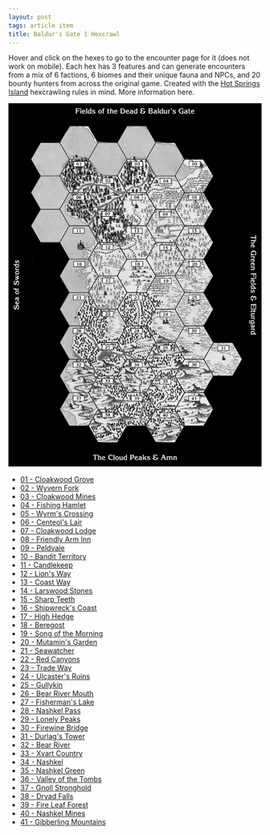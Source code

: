 ```yaml
---
layout: post
tags: article item
title: Baldur's Gate 1 Hexcrawl
---
```


Hover and click on the hexes to go to the encounter page for it (does not work on mobile). Each hex has 3 features and can generate encounters from a mix of 6 factions, 6 biomes and their unique fauna and NPCs, and 20 bounty hunters from across the original game. Created with the [Hot Springs Island](https://shop.swordfishislands.com/the-dark-of-hot-springs-island/) hexcrawling rules in mind. More information here.

<img width="700px" class="center" src="/images/Hexes/BGHex_blank.png" usemap="#hexmap">

<map name="hexmap">
  <area shape="circle" coords="195,195,45" title="Cloakwood Grove" href="/pages/BaldurHex/01-CloakwoodGrove">
  <area shape="circle" coords="275,245,45" title="Wyvern Fork" href="/pages/BaldurHex/02-WyvernFork">
  <area shape="circle" coords="355,195,45" title="Cloakwood Mines" href="/pages/BaldurHex/03-CloakwoodMines">
  <area shape="circle" coords="435,245,45" title="Fishing Hamlet" href="/pages/BaldurHex/04-FishingHamlet">
  <area shape="circle" coords="515,195,45" title="Wyrm's Crossing" href="/pages/BaldurHex/05-WyrmsCrossing">
  <area shape="circle" coords="195,290,45" title="Centeol's Lair" href="/pages/BaldurHex/06-CenteolsLair">
  <area shape="circle" coords="275,340,45" title="Cloakwood Lodge" href="/pages/BaldurHex/07-CloakwoodLodge">
  <area shape="circle" coords="355,290,45" title="Friendly Arm Inn" href="/pages/BaldurHex/08-FriendlyArm">
  <area shape="circle" coords="435,340,40" title="Peldvale" href="/pages/BaldurHex/09-Peldvale">
  <area shape="circle" coords="515,290,40" title="Bandit Territory" href="/pages/BaldurHex/10-OldRuins">
  <area shape="circle" coords="195,385,40" title="Candlekeep" href="/pages/BaldurHex/11-Candlekeep">
  <area shape="circle" coords="275,435,40" title="Lion's Way" href="/pages/BaldurHex/12-LionsWay">
  <area shape="circle" coords="355,385,40" title="Coast Way" href="/pages/BaldurHex/13-CoastWay">
  <area shape="circle" coords="435,435,40" title="Larswood" href="/pages/BaldurHex/14-LarswoodStones">
  <area shape="circle" coords="515,385,40" title="Woods of Sharp Teeth" href="/pages/BaldurHex/15-SharpTeeth">
  <area shape="circle" coords="195,480,40" title="Shipwreck Coast" href="/pages/BaldurHex/16-ShipwreckCoast">
  <area shape="circle" coords="275,530,40" title="High Hedge" href="/pages/BaldurHex/17-HighHedge">
  <area shape="circle" coords="355,480,40" title="Beregost" href="/pages/BaldurHex/18-Beregost">
  <area shape="circle" coords="435,530,40" title="Song of the Morning" href="/pages/BaldurHex/19-Morning">
  <area shape="circle" coords="515,480,40" title="Mutamin's Garden" href="/pages/BaldurHex/20-Mutamin">
  <area shape="circle" coords="195,575,40" title="Seawatcher" href="/pages/BaldurHex/21-Seawatcher">
  <area shape="circle" coords="275,625,40" title="Red Canyons" href="/pages/BaldurHex/22-RedCanyons">
  <area shape="circle" coords="355,575,40" title="Trade Way" href="/pages/BaldurHex/23-TradeWay">
  <area shape="circle" coords="435,625,40" title="Ulcaster" href="/pages/BaldurHex/24-Ulcaster">
  <area shape="circle" coords="515,575,40" title="Gullykin" href="/pages/BaldurHex/25-Gullykin">
  <area shape="circle" coords="195,670,40" title="Bear River Mouth" href="/pages/BaldurHex/26-BearMouth">
  <area shape="circle" coords="275,720,40" title="Fisherman's Lake" href="/pages/BaldurHex/27-Lake">
  <area shape="circle" coords="355,670,40" title="Nashkel Pass" href="/pages/BaldurHex/28-Pass">
  <area shape="circle" coords="435,720,40" title="Lonely Peaks" href="/pages/BaldurHex/29-Lonely">
  <area shape="circle" coords="515,670,40" title="Firewine Bridge" href="/pages/BaldurHex/30-Firewine">
  <area shape="circle" coords="595,720,40" title="Durlag's Tower" href="/pages/BaldurHex/31-Durlag">
  <area shape="circle" coords="195,765,40" title="Bear River" href="/pages/BaldurHex/32-Bear">
  <area shape="circle" coords="275,815,40" title="Xvart Country" href="/pages/BaldurHex/33-Xvart">
  <area shape="circle" coords="355,765,40" title="Nashkel" href="/pages/BaldurHex/34-Nashkel">
  <area shape="circle" coords="435,815,40" title="Nashkel Green" href="/pages/BaldurHex/35-Green">
  <area shape="circle" coords="515,765,40" title="Valley of the Tombs" href="/pages/BaldurHex/36-Tombs">
  <area shape="circle" coords="195,855,40" title="Gnoll Stronghold" href="/pages/BaldurHex/37-Gnoll">
  <area shape="circle" coords="275,910,40" title="Dryad Falls" href="/pages/BaldurHex/38-Dryad">
  <area shape="circle" coords="355,855,40" title="Fire Leaf Forest" href="/pages/BaldurHex/39-Fireleaf">
  <area shape="circle" coords="435,910,40" title="Nashkel Mines" href="/pages/BaldurHex/40-Mines">
  <area shape="circle" coords="515,855,40" title="Gibberling Mountains" href="/pages/BaldurHex/41-Gibberling">
</map>


<div class="newspaper"><ul>
<li> <a href="/pages/BaldurHex/01-CloakwoodGrove">01 - Cloakwood Grove</a></li>
<li> <a href="/pages/BaldurHex/02-WyvernFork">02 - Wyvern Fork</a></li>
<li> <a href="/pages/BaldurHex/03-CloakwoodMines">03 - Cloakwood Mines</a></li>
<li> <a href="/pages/BaldurHex/04-FishingHamlet">04 - Fishing Hamlet</a></li>
<li> <a href="/pages/BaldurHex/05-WyrmsCrossing">05 - Wyrm's Crossing</a></li>
<li> <a href="/pages/BaldurHex/06-CenteolsLair">06 - Centeol's Lair</a></li>
<li> <a href="/pages/BaldurHex/07-CloakwoodLodge">07 - Cloakwood Lodge</a></li>
<li> <a href="/pages/BaldurHex/08-FriendlyArm">08 - Friendly Arm Inn</a></li>
<li> <a href="/pages/BaldurHex/09-Peldvale">09 - Peldvale</a></li>
<li> <a href="/pages/BaldurHex/10-OldRuins">10 - Bandit Territory</a></li>
<li> <a href="/pages/BaldurHex/11-Candlekeep">11 - Candlekeep</a></li>
<li> <a href="/pages/BaldurHex/12-LionsWay">12 - Lion's Way</a></li>
<li> <a href="/pages/BaldurHex/13-CoastWay">13 - Coast Way</a></li>
<li> <a href="/pages/BaldurHex/14-LarswoodStones">14 - Larswood Stones</a></li>
<li> <a href="/pages/BaldurHex/15-SharpTeeth">15 - Sharp Teeth</a></li>
<li> <a href="/pages/BaldurHex/16-ShipwreckCoast">16 - Shipwreck's Coast</a></li>
<li> <a href="/pages/BaldurHex/17-HighHedge">17 - High Hedge</a></li>
<li> <a href="/pages/BaldurHex/18-Beregost">18 - Beregost</a></li>
<li> <a href="/pages/BaldurHex/19-Morning">19 - Song of the Morning</a></li>
<li> <a href="/pages/BaldurHex/20-Mutamin">20 - Mutamin's Garden</a></li>
<li> <a href="/pages/BaldurHex/21-Seawatcher">21 - Seawatcher</a></li>
<li> <a href="/pages/BaldurHex/22-RedCanyons">22 - Red Canyons</a></li>
<li> <a href="/pages/BaldurHex/23-TradeWay">23 - Trade Way</a></li>
<li> <a href="/pages/BaldurHex/24-Ulcaster">24 - Ulcaster's Ruins</a></li>
<li> <a href="/pages/BaldurHex/25-Gullykin">25 - Gullykin</a></li>
<li> <a href="/pages/BaldurHex/26-BearMouth">26 - Bear River Mouth</a></li>
<li> <a href="/pages/BaldurHex/27-Lake">27 - Fisherman's Lake</a></li>
<li> <a href="/pages/BaldurHex/28-Pass">28 - Nashkel Pass</a></li>
<li> <a href="/pages/BaldurHex/29-Lonely">29 - Lonely Peaks</a></li>
<li> <a href="/pages/BaldurHex/30-Firewine">30 - Firewine Bridge</a></li>
<li> <a href="/pages/BaldurHex/31-Durlag">31 - Durlag's Tower</a></li>
<li> <a href="/pages/BaldurHex/32-Bear">32 - Bear River</a></li>
<li> <a href="/pages/BaldurHex/33-Xvart">33 - Xvart Country</a></li>
<li> <a href="/pages/BaldurHex/34-Nashkel">34 - Nashkel</a></li>
<li> <a href="/pages/BaldurHex/35-Green">35 - Nashkel Green</a></li>
<li> <a href="/pages/BaldurHex/36-Tombs">36 - Valley of the Tombs</a></li>
<li> <a href="/pages/BaldurHex/37-Gnoll">37 - Gnoll Stronghold</a></li>
<li> <a href="/pages/BaldurHex/38-Dryad">38 - Dryad Falls</a></li>
<li> <a href="/pages/BaldurHex/39-Fireleaf">39 - Fire Leaf Forest</a></li>
<li> <a href="/pages/BaldurHex/40-Mines">40 - Nashkel Mines</a></li>
<li> <a href="/pages/BaldurHex/41-Gibberling">41 - Gibberling Mountains</a></li>
</ul>
</div>
